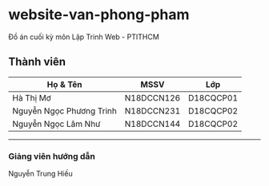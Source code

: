 # website-van-phong-pham
Đồ án cuối kỳ môn Lập Trinh Web - PTITHCM
## Thành viên
| Họ & Tên  | MSSV| Lớp|
| ------------- | ------------- |----------|
| Hà Thị Mơ           |N18DCCN126  |D18CQCP01|
| Nguyễn Ngọc Phương Trinh    | N18DCCN231  |D18CQCP02|
| Nguyễn Ngọc Lâm Như    | N18DCCN144  |D18CQCP02|
-----------------------------------------------
### Giảng viên hướng dẫn
Nguyễn Trung Hiếu
